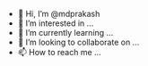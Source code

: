 - 👋 Hi, I’m @mdprakash
- 👀 I’m interested in ...
- 🌱 I’m currently learning ...
- 💞️ I’m looking to collaborate on ...
- 📫 How to reach me ...

<!---
mdprakash/mdprakash is a ✨ special ✨ repository because its `README.md` (this file) appears on your GitHub profile.
You can click the Preview link to take a look at your changes.
This repository houses code base for spfx webparts
--->
